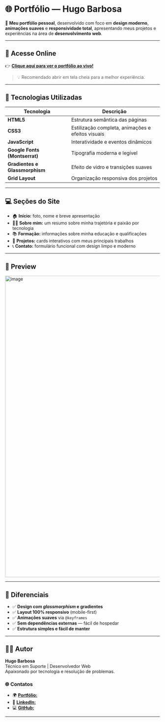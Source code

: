 # 🌐 Portfólio — Hugo Barbosa

🎨 **Meu portfólio pessoal**, desenvolvido com foco em **design moderno**, **animações suaves** e **responsividade total**, apresentando meus projetos e experiências na área de **desenvolvimento web**.

---

## 🚀 Acesse Online

👉 [**Clique aqui para ver o portfólio ao vivo!**](https://portfolio.hugosbarbosa.me/)

> 💡 Recomendado abrir em tela cheia para a melhor experiência.

---

## 🧩 Tecnologias Utilizadas

| Tecnologia | Descrição |
|-------------|------------|
| **HTML5** | Estrutura semântica das páginas |
| **CSS3** | Estilização completa, animações e efeitos visuais |
| **JavaScript** | Interatividade e eventos dinâmicos |
| **Google Fonts (Montserrat)** | Tipografia moderna e legível |
| **Gradientes e Glassmorphism** | Efeito de vidro e transições suaves |
| **Grid Layout** | Organização responsiva dos projetos |

---

## 💻 Seções do Site

- 🏠 **Início:** foto, nome e breve apresentação  
- 👨‍💻 **Sobre mim:** um resumo sobre minha trajetória e paixão por tecnologia  
- 📚 **Formação:** informações sobre minha educação e qualificações
- 📁 **Projetos:** cards interativos com meus principais trabalhos  
- 📞 **Contato:** formulário funcional com design limpo e moderno  

---

## 📸 Preview

<img width="1879" height="980" alt="image" src="https://github.com/user-attachments/assets/886737bd-c80f-4ba1-bc9d-28a2dc12ce96" />


---

## 🌟 Diferenciais

- ✅ **Design com _glassmorphism_ e gradientes**  
- ✅ **Layout 100% responsivo** (mobile-first)  
- ✅ **Animações suaves** via `@keyframes`  
- ✅ **Sem dependências externas** — fácil de hospedar  
- ✅ **Estrutura simples e fácil de manter**

---

## 👨‍💻 Autor

**Hugo Barbosa**  
Técnico em Suporte | Desenvolvedor Web  
Apaixonado por tecnologia e resolução de problemas.

### 🌐 Contatos

- 🌍 [**Portfólio:**](https://portfolio.hugosbarbosa.me/)
- 💼 [**LinkedIn:**](https://www.linkedin.com/in/hugo-barbosa-3a2152322/)
- 💻 [**GitHub:**](https://github.com/hugosbarbosa)

---
